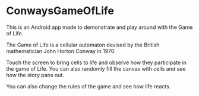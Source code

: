 ConwaysGameOfLife
=================

This is an Android app made to demonstrate and play around with the Game of Life.

The Game of Life is a cellular automaton devised by the British mathematician John Horton Conway in 1970.

Touch the screen to bring cells to life and observe how they participate in the game of Life.
You can also randomly fill the canvas with cells and see how the story pans out.

You can also change the rules of the game and see how life reacts.
